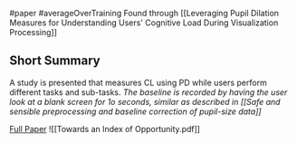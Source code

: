 #paper #averageOverTraining 
Found through [[Leveraging Pupil Dilation Measures for Understanding Users' Cognitive Load During Visualization Processing]]

## Short Summary ##
A study is presented that measures CL using PD while users perform different tasks and sub-tasks.
*The baseline is recorded by having the user look at a blank screen for 1o seconds, similar as described in [[Safe and sensible preprocessing and baseline correction of pupil-size data]]*

[Full Paper](https://dl.acm.org/doi/abs/10.1145/1054972.1055016) ![[Towards an Index of Opportunity.pdf]]